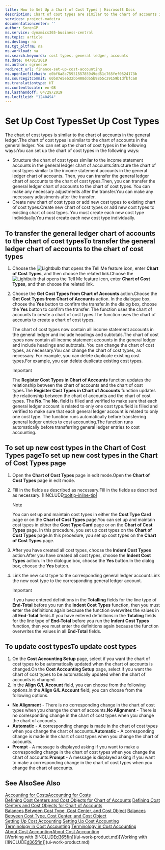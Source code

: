 ```yaml
---
title: How to Set Up a Chart of Cost Types | Microsoft Docs
description: Chart of cost types are similar to the chart of accounts in the general ledger.
services: project-madeira
documentationcenter: ''
author: SorenGP
ms.service: dynamics365-business-central
ms.topic: article
ms.devlang: na
ms.tgt_pltfrm: na
ms.workload: na
ms.search.keywords: cost types, general ledger, accounts
ms.date: 04/01/2019
ms.author: sgroespe
redirect_url: finance-set-up-cost-accounting
ms.openlocfilehash: e0bf6a8c7595155785949ed51c765fef0524173b
ms.sourcegitcommit: 60b87e5eb32bb408dd65b9855c29159b1dfbfca8
ms.translationtype: HT
ms.contentlocale: en-GB
ms.lasthandoff: 04/29/2019
ms.locfileid: "1240494"
---
```

# <a name="set-up-cost-types"></a><span data-ttu-id="d67af-103">Set Up Cost Types</span><span class="sxs-lookup"><span data-stu-id="d67af-103">Set Up Cost Types</span></span>
<span data-ttu-id="d67af-104">The chart of cost types is similar to the chart of accounts in the general ledger.</span><span class="sxs-lookup"><span data-stu-id="d67af-104">The chart of cost types is similar to the chart of accounts in the general ledger.</span></span> <span data-ttu-id="d67af-105">You can set up the chart of cost types in the following ways:</span><span class="sxs-lookup"><span data-stu-id="d67af-105">You can set up the chart of cost types in the following ways:</span></span>  

-   <span data-ttu-id="d67af-106">Structure the chart of cost types similar to the income statement accounts in the general ledger chart of accounts.</span><span class="sxs-lookup"><span data-stu-id="d67af-106">Structure the chart of cost types similar to the income statement accounts in the general ledger chart of accounts.</span></span> <span data-ttu-id="d67af-107">Then, you can transfer the general ledger chart of accounts to the chart of cost types.</span><span class="sxs-lookup"><span data-stu-id="d67af-107">Then, you can transfer the general ledger chart of accounts to the chart of cost types.</span></span> <span data-ttu-id="d67af-108">You can make any necessary adjustments after the transfer.</span><span class="sxs-lookup"><span data-stu-id="d67af-108">You can make any necessary adjustments after the transfer.</span></span>  
-   <span data-ttu-id="d67af-109">Create new chart of cost types or add new cost types to existing chart of cost types.</span><span class="sxs-lookup"><span data-stu-id="d67af-109">Create new chart of cost types or add new cost types to existing chart of cost types.</span></span> <span data-ttu-id="d67af-110">You must create each new cost type individually.</span><span class="sxs-lookup"><span data-stu-id="d67af-110">You must create each new cost type individually.</span></span>  

## <a name="to-transfer-the-general-ledger-chart-of-accounts-to-the-chart-of-cost-types"></a><span data-ttu-id="d67af-111">To transfer the general ledger chart of accounts to the chart of cost types</span><span class="sxs-lookup"><span data-stu-id="d67af-111">To transfer the general ledger chart of accounts to the chart of cost types</span></span>  
1.  <span data-ttu-id="d67af-112">Choose the ![Lightbulb that opens the Tell Me feature](media/ui-search/search_small.png "Tell me what you want to do") icon, enter **Chart of Cost Types**, and then choose the related link.</span><span class="sxs-lookup"><span data-stu-id="d67af-112">Choose the ![Lightbulb that opens the Tell Me feature](media/ui-search/search_small.png "Tell me what you want to do") icon, enter **Chart of Cost Types**, and then choose the related link.</span></span>  
2.  <span data-ttu-id="d67af-113">Choose the **Get Cost Types from Chart of Accounts** action.</span><span class="sxs-lookup"><span data-stu-id="d67af-113">Choose the **Get Cost Types from Chart of Accounts** action.</span></span> <span data-ttu-id="d67af-114">In the dialogue box, choose the **Yes** button to confirm the transfer.</span><span class="sxs-lookup"><span data-stu-id="d67af-114">In the dialog box, choose the **Yes** button to confirm the transfer.</span></span> <span data-ttu-id="d67af-115">The function uses the chart of accounts to create a chart of cost types.</span><span class="sxs-lookup"><span data-stu-id="d67af-115">The function uses the chart of accounts to create a chart of cost types.</span></span>  

    <span data-ttu-id="d67af-116">The chart of cost types now contain all income statement accounts in the general ledger and include headings and subtotals.</span><span class="sxs-lookup"><span data-stu-id="d67af-116">The chart of cost types now contain all income statement accounts in the general ledger and include headings and subtotals.</span></span> <span data-ttu-id="d67af-117">You can change the chart of cost types, as necessary.</span><span class="sxs-lookup"><span data-stu-id="d67af-117">You can change the chart of cost types, as necessary.</span></span> <span data-ttu-id="d67af-118">For example, you can delete duplicate existing cost types.</span><span class="sxs-lookup"><span data-stu-id="d67af-118">For example, you can delete duplicate existing cost types.</span></span>  

    > [!IMPORTANT]  
    >  <span data-ttu-id="d67af-119">The **Register Cost Types in Chart of Accounts** function updates the relationship between the chart of accounts and the chart of cost types.</span><span class="sxs-lookup"><span data-stu-id="d67af-119">The **Register Cost Types in Chart of Accounts** function updates the relationship between the chart of accounts and the chart of cost types.</span></span> <span data-ttu-id="d67af-120">The **No.**</span><span class="sxs-lookup"><span data-stu-id="d67af-120">The **No.**</span></span> <span data-ttu-id="d67af-121">field is filled and verified to make sure that each general ledger account is related to only one cost type.</span><span class="sxs-lookup"><span data-stu-id="d67af-121">field is filled and verified to make sure that each general ledger account is related to only one cost type.</span></span> <span data-ttu-id="d67af-122">The function runs automatically before transferring general ledger entries to cost accounting.</span><span class="sxs-lookup"><span data-stu-id="d67af-122">The function runs automatically before transferring general ledger entries to cost accounting.</span></span>  

## <a name="to-set-up-new-cost-types-in-the-chart-of-cost-types-page"></a><span data-ttu-id="d67af-123">To set up new cost types in the Chart of Cost Types page</span><span class="sxs-lookup"><span data-stu-id="d67af-123">To set up new cost types in the Chart of Cost Types page</span></span>  
1.  <span data-ttu-id="d67af-124">Open the **Chart of Cost Types** page in edit mode.</span><span class="sxs-lookup"><span data-stu-id="d67af-124">Open the **Chart of Cost Types** page in edit mode.</span></span>  
2.  <span data-ttu-id="d67af-125">Fill in the fields as described as necessary.</span><span class="sxs-lookup"><span data-stu-id="d67af-125">Fill in the fields as described as necessary.</span></span> [!INCLUDE[tooltip-inline-tip](includes/tooltip-inline-tip_md.md)]

    > [!NOTE]  
    >  <span data-ttu-id="d67af-126">You can set up and maintain cost types in either the **Cost Type Card** page or on the **Chart of Cost Types** page.</span><span class="sxs-lookup"><span data-stu-id="d67af-126">You can set up and maintain cost types in either the **Cost Type Card** page or on the **Chart of Cost Types** page.</span></span> <span data-ttu-id="d67af-127">In this procedure, you set up cost types on the **Chart of Cost Types** page.</span><span class="sxs-lookup"><span data-stu-id="d67af-127">In this procedure, you set up cost types on the **Chart of Cost Types** page.</span></span>

3.  <span data-ttu-id="d67af-128">After you have created all cost types, choose the **Indent Cost Types** action.</span><span class="sxs-lookup"><span data-stu-id="d67af-128">After you have created all cost types, choose the **Indent Cost Types** action.</span></span> <span data-ttu-id="d67af-129">In the dialogue box, choose the **Yes** button.</span><span class="sxs-lookup"><span data-stu-id="d67af-129">In the dialog box, choose the **Yes** button.</span></span>  
4.  <span data-ttu-id="d67af-130">Link the new cost type to the corresponding general ledger account.</span><span class="sxs-lookup"><span data-stu-id="d67af-130">Link the new cost type to the corresponding general ledger account.</span></span>  

    > [!IMPORTANT]  
    >  <span data-ttu-id="d67af-131">If you have entered definitions in the **Totalling** fields for the line type of **End-Total** before you run the **Indent Cost Types** function, then you must enter the definitions again because the function overwrites the values in all **End-Total** fields.</span><span class="sxs-lookup"><span data-stu-id="d67af-131">If you have entered definitions in the **Totaling** fields for the line type of **End-Total** before you run the **Indent Cost Types** function, then you must enter the definitions again because the function overwrites the values in all **End-Total** fields.</span></span>  

## <a name="to-update-cost-types"></a><span data-ttu-id="d67af-132">To update cost types</span><span class="sxs-lookup"><span data-stu-id="d67af-132">To update cost types</span></span>  
1.  <span data-ttu-id="d67af-133">On the **Cost Accounting Setup** page, select if you want the chart of cost types to be automatically updated when the chart of accounts is changed.</span><span class="sxs-lookup"><span data-stu-id="d67af-133">On the **Cost Accounting Setup** page, select if you want the chart of cost types to be automatically updated when the chart of accounts is changed.</span></span>  
2.  <span data-ttu-id="d67af-134">In the **Align G/L Account** field, you can choose from the following options.</span><span class="sxs-lookup"><span data-stu-id="d67af-134">In the **Align G/L Account** field, you can choose from the following options.</span></span>  

- <span data-ttu-id="d67af-135">**No Alignment** - There is no corresponding change in the chart of cost types when you change the chart of accounts.</span><span class="sxs-lookup"><span data-stu-id="d67af-135">**No Alignment** - There is no corresponding change in the chart of cost types when you change the chart of accounts.</span></span>  
- <span data-ttu-id="d67af-136">**Automatic** - A corresponding change is made in the chart of cost types when you change the chart of accounts.</span><span class="sxs-lookup"><span data-stu-id="d67af-136">**Automatic** - A corresponding change is made in the chart of cost types when you change the chart of accounts.</span></span>  
- <span data-ttu-id="d67af-137">**Prompt** - A message is displayed asking if you want to make a corresponding change in the chart of cost types when you change the chart of accounts.</span><span class="sxs-lookup"><span data-stu-id="d67af-137">**Prompt** - A message is displayed asking if you want to make a corresponding change in the chart of cost types when you change the chart of accounts.</span></span>  

## <a name="see-also"></a><span data-ttu-id="d67af-138">See Also</span><span class="sxs-lookup"><span data-stu-id="d67af-138">See Also</span></span>  
[<span data-ttu-id="d67af-139">Accounting for Costs</span><span class="sxs-lookup"><span data-stu-id="d67af-139">Accounting for Costs</span></span>](finance-manage-cost-accounting.md)  
<span data-ttu-id="d67af-140">[Defining Cost Centers and Cost Objects for Chart of Accounts](finance-defining-cost-centers-and-cost-objects-for-chart-of-accounts.md) </span><span class="sxs-lookup"><span data-stu-id="d67af-140">[Defining Cost Centers and Cost Objects for Chart of Accounts](finance-defining-cost-centers-and-cost-objects-for-chart-of-accounts.md) </span></span>  
<span data-ttu-id="d67af-141">[Balances Between Cost Type, Cost Center, and Cost Object](finance-balances-between-cost-type-cost-center-and-cost-object.md) </span><span class="sxs-lookup"><span data-stu-id="d67af-141">[Balances Between Cost Type, Cost Center, and Cost Object](finance-balances-between-cost-type-cost-center-and-cost-object.md) </span></span>  
<span data-ttu-id="d67af-142">[Setting Up Cost Accounting](finance-set-up-cost-accounting.md) </span><span class="sxs-lookup"><span data-stu-id="d67af-142">[Setting Up Cost Accounting](finance-set-up-cost-accounting.md) </span></span>  
<span data-ttu-id="d67af-143">[Terminology in Cost Accounting](finance-terminology-in-cost-accounting.md) </span><span class="sxs-lookup"><span data-stu-id="d67af-143">[Terminology in Cost Accounting](finance-terminology-in-cost-accounting.md) </span></span>  
[<span data-ttu-id="d67af-144">About Cost Accounting</span><span class="sxs-lookup"><span data-stu-id="d67af-144">About Cost Accounting</span></span>](finance-about-cost-accounting.md)  
<span data-ttu-id="d67af-145">[Working with [!INCLUDE[d365fin](includes/d365fin_md.md)]](ui-work-product.md)</span><span class="sxs-lookup"><span data-stu-id="d67af-145">[Working with [!INCLUDE[d365fin](includes/d365fin_md.md)]](ui-work-product.md)</span></span>
